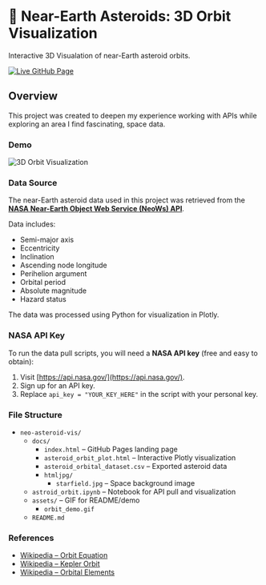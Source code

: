 # 🚀 Near-Earth Asteroids: 3D Orbit Visualization

Interactive 3D Visualation of near-Earth asteroid orbits.

[![Live GitHub Page](https://img.shields.io/badge/Live%20GitHub%20Page-%23007ACC?logo=github&logoColor=white)](https://jbeardsley8.github.io/neo-asteroid-vis/)



## Overview

This project was created to deepen my experience working with APIs while exploring an area I find fascinating, space data.

### Demo

![3D Orbit Visualization](assets/msedge_MzyFU8t5XD.gif)

### Data Source

The near-Earth asteroid data used in this project was retrieved from the **[NASA Near-Earth Object Web Service (NeoWs) API](https://api.nasa.gov/)**.

Data includes:
- Semi-major axis
- Eccentricity
- Inclination
- Ascending node longitude
- Perihelion argument
- Orbital period
- Absolute magnitude
- Hazard status

The data was processed using Python for visualization in Plotly.

### NASA API Key

To run the data pull scripts, you will need a **NASA API key** (free and easy to obtain):

1. Visit [https://api.nasa.gov/](https://api.nasa.gov/).
2. Sign up for an API key.
3. Replace `api_key = "YOUR_KEY_HERE"` in the script with your personal key.

### File Structure

- `neo-asteroid-vis/`
  - `docs/`
    - `index.html` – GitHub Pages landing page
    - `asteroid_orbit_plot.html` – Interactive Plotly visualization
    - `asteroid_orbital_dataset.csv` – Exported asteroid data
    - `htmljpg/`
      - `starfield.jpg` – Space background image
  - `astroid_orbit.ipynb` – Notebook for API pull and visualization
  - `assets/` – GIF for README/demo
    - `orbit_demo.gif`
  - `README.md` 

### References

- [Wikipedia – Orbit Equation](https://en.wikipedia.org/wiki/Orbit_equation)
- [Wikipedia – Kepler Orbit](https://en.wikipedia.org/wiki/Kepler_orbit)
- [Wikipedia – Orbital Elements](https://en.wikipedia.org/wiki/Orbital_elements#Position_in_orbit)

